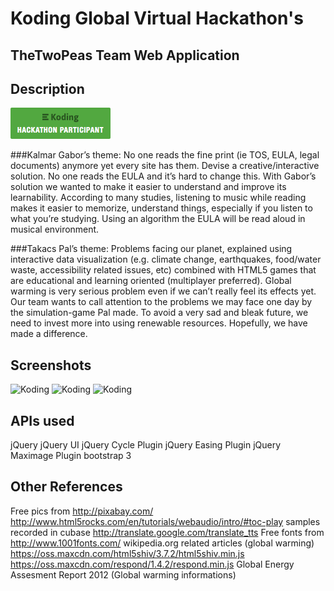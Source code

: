 # Koding Global Virtual Hackathon's
## TheTwoPeas Team Web Application

## Description

[![Koding Hackathon](/css/badge.png?raw=true "Koding Hackathon")](https://koding.com/Hackathon)

###Kalmar Gabor’s theme:
No one reads the fine print (ie TOS, EULA, legal documents) anymore yet every site has them. Devise a creative/interactive solution.
No one reads the EULA and it’s hard to change this. With Gabor’s solution we wanted to make it easier to understand and improve its learnability.
According to many studies, listening to music while reading makes it easier to memorize, understand things, especially if you listen to what you’re studying.
Using an algorithm the EULA will be read aloud in musical environment.

###Takacs Pal’s theme:
Problems facing our planet, explained using interactive data visualization (e.g. climate change, earthquakes, food/water waste, accessibility related issues, etc) combined with HTML5 games that are educational and learning oriented (multiplayer preferred).
Global warming is very serious problem even if we can’t really feel its effects yet. Our team wants to call attention to the problems we may face one day by the simulation-game Pal made. To avoid a very sad and bleak future, we need to invest more into using renewable resources.
Hopefully, we have made a difference.

## Screenshots

![Koding](http://chino.hu/cover1.png "Koding")
![Koding](http://chino.hu/cover2.png "Koding")
![Koding](http://chino.hu/cover3.png "Koding")

## APIs used
jQuery
jQuery UI
jQuery Cycle Plugin
jQuery Easing Plugin
jQuery Maximage Plugin
bootstrap 3

## Other References
Free pics from http://pixabay.com/
http://www.html5rocks.com/en/tutorials/webaudio/intro/#toc-play
samples recorded in cubase
http://translate.google.com/translate_tts
Free fonts from http://www.1001fonts.com/
wikipedia.org related articles (global warming)
https://oss.maxcdn.com/html5shiv/3.7.2/html5shiv.min.js
https://oss.maxcdn.com/respond/1.4.2/respond.min.js
Global Energy Assesment Report 2012 (Global warming informations)






